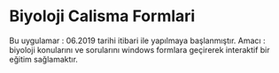 # Biyoloji Calisma Formlari
  Bu uygulamar : 06.2019 tarihi itibari ile yapılmaya başlanmıştır. 
  Amacı : biyoloji konularını ve sorularını windows formlara geçirerek interaktif bir eğitim sağlamaktır. 
